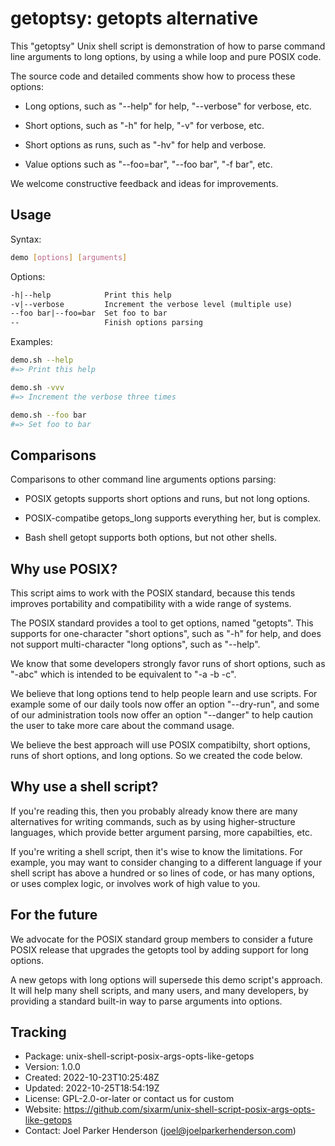 # getoptsy: getopts alternative

This "getoptsy" Unix shell script is demonstration of how to parse command
line arguments to long options, by using a while loop and pure POSIX code.

The source code and detailed comments show how to process these options:

  * Long options, such as "--help" for help, "--verbose" for verbose, etc.

  * Short options, such as "-h" for help, "-v" for verbose, etc.

  * Short options as runs, such as "-hv" for help and verbose.

  * Value options such as "--foo=bar", "--foo bar", "-f bar", etc.

We welcome constructive feedback and ideas for improvements.


## Usage

Syntax:

```sh
demo [options] [arguments]
```

Options:

```txt
-h|--help            Print this help
-v|--verbose         Increment the verbose level (multiple use)
--foo bar|--foo=bar  Set foo to bar
--                   Finish options parsing
```

Examples:

```sh
demo.sh --help 
#=> Print this help

demo.sh -vvv 
#=> Increment the verbose three times

demo.sh --foo bar 
#=> Set foo to bar
```

## Comparisons

Comparisons to other command line arguments options parsing:

* POSIX getopts supports short options and runs, but not long options.

* POSIX-compatibe getops_long supports everything her, but is complex.

* Bash shell getopt supports both options, but not other shells.


## Why use POSIX?

This script aims to work with the POSIX standard, because this tends
improves portability and compatibility with a wide range of systems.

The POSIX standard provides a tool to get options, named "getopts".
This supports for one-character "short options", such as "-h" for help,
and does not support multi-character "long options", such as "--help".

We know that some developers strongly favor runs of short options,
such as "-abc" which is intended to be equivalent to "-a -b -c".

We believe that long options tend to help people learn and use scripts.
For example some of our daily tools now offer an option "--dry-run",
and some of our administration tools now offer an option "--danger"
to help caution the user to take more care about the command usage.

We believe the best approach will use POSIX compatibilty, short options,
runs of short options, and long options. So we created the code below.


## Why use a shell script?

If you're reading this, then you probably already know there are many
alternatives for writing commands, such as by using higher-structure
languages, which provide better argument parsing, more capabilties, etc.

If you're writing a shell script, then it's wise to know the limitations.
For example, you may want to consider changing to a different language if
your shell script has above a hundred or so lines of code, or has many
options, or uses complex logic, or involves work of high value to you.


## For the future

We advocate for the POSIX standard group members to consider a future POSIX
release that upgrades the getopts tool by adding support for long options.

A new getops with long options will supersede this demo script's approach.
It will help many shell scripts, and many users, and many developers,
by providing a standard built-in way to parse arguments into options.


## Tracking

* Package: unix-shell-script-posix-args-opts-like-getops
* Version: 1.0.0
* Created: 2022-10-23T10:25:48Z
* Updated: 2022-10-25T18:54:19Z
* License: GPL-2.0-or-later or contact us for custom
* Website: https://github.com/sixarm/unix-shell-script-posix-args-opts-like-getops
* Contact: Joel Parker Henderson (joel@joelparkerhenderson.com)
